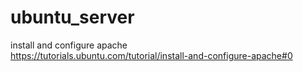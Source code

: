 # ubuntu_server

install and configure apache <br>
https://tutorials.ubuntu.com/tutorial/install-and-configure-apache#0 <br>
